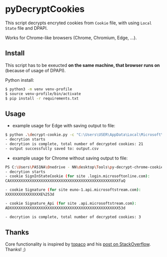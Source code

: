 # pyDecryptCookies
This script decrypts encryted cookies from `Cookie` file, with using `Local State` file and DPAPI. 

Works for Chrome-like browsers (Chrome, Chromium, Edge, ...).

## Install
This script has to be exeucted **on the same machine, that browser runs on** (because of usage of DPAPI).

Python install:
```bash
$ python3 -m venv venv-profile
$ source venv-profile/bin/activate
$ pip install -r requirements.txt
```

## Usage
- example usage for Edge with saving output to file:
```bash
$ python .\decrypt-cookie.py -c "C:\Users\USER\AppData\Local\Microsoft\Edge\User Data\Default\Cookies" -l "C:\Users\USER\AppData\Local\Microsoft\Edge\User Data\Local State" -o "output.csv"
- decrytion starts
- decrytion is complete, total number of decrypted cookies: 21
- output successfully saved to: output.csv
```
- example usage for Chrome without saving output to file:
```bash
PS C:\Users\PA51NA\Onedrive - NN\desktop\Tools\py-decrypt-chrome-cookies> python .\decrypt-cookie.py -c "C:\Users\USER\AppData\Local\Google\Chrome\User Data\Default\Cookies" -l "C:\Users\USER\AppData\Local\Google\Chrome\User Data\Local State"
- decrytion starts
- cookie SignInStateCookie (for site .login.microsoftonline.com):
CAXXXXXXXXXXXXXXXXXXXXXXXXXXXXXXXXXXXXXXXXXXXXXXXXXfaQ

- cookie Signature (for site euno-1.api.microsoftstream.com):
XXXXXXXXXXXXXXXXE%253d

- cookie Signature_Api (for site .api.microsoftstream.com):
ADXXXXXXXXXXXXXXXXXXXXXXXXXXXXXXXXXXXXXXXXXXXXXXXXX53d

- decrytion is complete, total number of decrypted cookies: 3
```

## Thanks
Core functionality is inspired by [topaco](https://stackoverflow.com/users/9014097/topaco) and his [post on StackOverflow](https://stackoverflow.com/questions/60416350/chrome-80-how-to-decode-cookies). Thanks! ;)
